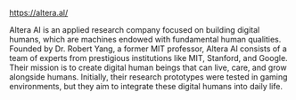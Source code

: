 https://altera.al/ 

Altera AI is an applied research company focused on building digital humans, which are machines endowed with fundamental human qualities. Founded by Dr. Robert Yang, a former MIT professor, Altera AI consists of a team of experts from prestigious institutions like MIT, Stanford, and Google. Their mission is to create digital human beings that can live, care, and grow alongside humans. Initially, their research prototypes were tested in gaming environments, but they aim to integrate these digital humans into daily life.